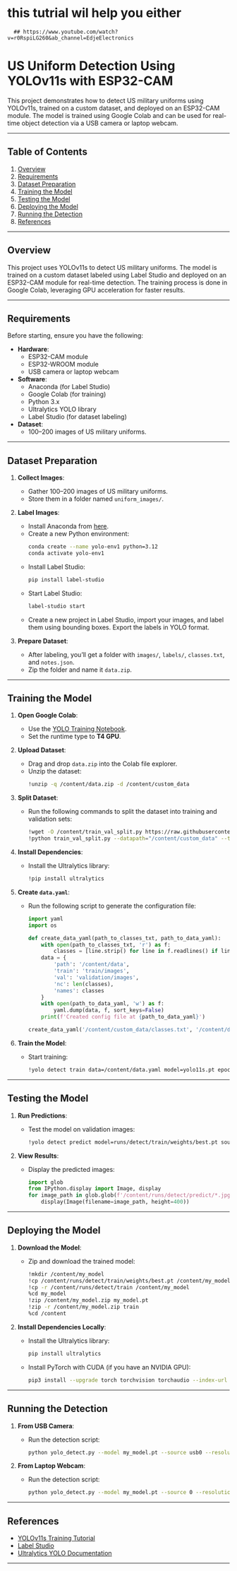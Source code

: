 # this tutrial wil help you either 
      ## https://www.youtube.com/watch?v=r0RspiLG260&ab_channel=EdjeElectronics

# US Uniform Detection Using YOLOv11s with ESP32-CAM

This project demonstrates how to detect US military uniforms using YOLOv11s, trained on a custom dataset, and deployed on an ESP32-CAM module. The model is trained using Google Colab and can be used for real-time object detection via a USB camera or laptop webcam.

---

## Table of Contents
1. [Overview](#overview)
2. [Requirements](#requirements)
3. [Dataset Preparation](#dataset-preparation)
4. [Training the Model](#training-the-model)
5. [Testing the Model](#testing-the-model)
6. [Deploying the Model](#deploying-the-model)
7. [Running the Detection](#running-the-detection)
8. [References](#references)

---

## Overview
This project uses YOLOv11s to detect US military uniforms. The model is trained on a custom dataset labeled using Label Studio and deployed on an ESP32-CAM module for real-time detection. The training process is done in Google Colab, leveraging GPU acceleration for faster results.

---

## Requirements
Before starting, ensure you have the following:
- **Hardware**:
  - ESP32-CAM module
  - ESP32-WROOM module
  - USB camera or laptop webcam
- **Software**:
  - Anaconda (for Label Studio)
  - Google Colab (for training)
  - Python 3.x
  - Ultralytics YOLO library
  - Label Studio (for dataset labeling)
- **Dataset**:
  - 100–200 images of US military uniforms.

---

## Dataset Preparation
1. **Collect Images**:
   - Gather 100–200 images of US military uniforms.
   - Store them in a folder named `uniform_images/`.

2. **Label Images**:
   - Install Anaconda from [here](https://www.anaconda.com/download).
   - Create a new Python environment:
     ```bash
     conda create --name yolo-env1 python=3.12
     conda activate yolo-env1
     ```
   - Install Label Studio:
     ```bash
     pip install label-studio
     ```
   - Start Label Studio:
     ```bash
     label-studio start
     ```
   - Create a new project in Label Studio, import your images, and label them using bounding boxes. Export the labels in YOLO format.

3. **Prepare Dataset**:
   - After labeling, you’ll get a folder with `images/`, `labels/`, `classes.txt`, and `notes.json`.
   - Zip the folder and name it `data.zip`.

---

## Training the Model
1. **Open Google Colab**:
   - Use the [YOLO Training Notebook](https://colab.research.google.com/github/EdjeElectronics/Train-and-Deploy-YOLO-Models/blob/main/Train_YOLO_Models.ipynb).
   - Set the runtime type to **T4 GPU**.

2. **Upload Dataset**:
   - Drag and drop `data.zip` into the Colab file explorer.
   - Unzip the dataset:
     ```bash
     !unzip -q /content/data.zip -d /content/custom_data
     ```

3. **Split Dataset**:
   - Run the following commands to split the dataset into training and validation sets:
     ```bash
     !wget -O /content/train_val_split.py https://raw.githubusercontent.com/EdjeElectronics/Train-and-Deploy-YOLO-Models/refs/heads/main/utils/train_val_split.py
     !python train_val_split.py --datapath="/content/custom_data" --train_pct=0.9
     ```

4. **Install Dependencies**:
   - Install the Ultralytics library:
     ```bash
     !pip install ultralytics
     ```

5. **Create `data.yaml`**:
   - Run the following script to generate the configuration file:
     ```python
     import yaml
     import os

     def create_data_yaml(path_to_classes_txt, path_to_data_yaml):
         with open(path_to_classes_txt, 'r') as f:
             classes = [line.strip() for line in f.readlines() if line.strip()]
         data = {
             'path': '/content/data',
             'train': 'train/images',
             'val': 'validation/images',
             'nc': len(classes),
             'names': classes
         }
         with open(path_to_data_yaml, 'w') as f:
             yaml.dump(data, f, sort_keys=False)
         print(f'Created config file at {path_to_data_yaml}')

     create_data_yaml('/content/custom_data/classes.txt', '/content/data.yaml')
     ```

6. **Train the Model**:
   - Start training:
     ```bash
     !yolo detect train data=/content/data.yaml model=yolo11s.pt epochs=60 imgsz=640
     ```

---

## Testing the Model
1. **Run Predictions**:
   - Test the model on validation images:
     ```bash
     !yolo detect predict model=runs/detect/train/weights/best.pt source=data/validation/images save=True
     ```

2. **View Results**:
   - Display the predicted images:
     ```python
     import glob
     from IPython.display import Image, display
     for image_path in glob.glob(f'/content/runs/detect/predict/*.jpg')[:10]:
         display(Image(filename=image_path, height=400))
     ```

---

## Deploying the Model
1. **Download the Model**:
   - Zip and download the trained model:
     ```bash
     !mkdir /content/my_model
     !cp /content/runs/detect/train/weights/best.pt /content/my_model/my_model.pt
     !cp -r /content/runs/detect/train /content/my_model
     %cd my_model
     !zip /content/my_model.zip my_model.pt
     !zip -r /content/my_model.zip train
     %cd /content
     ```

2. **Install Dependencies Locally**:
   - Install the Ultralytics library:
     ```bash
     pip install ultralytics
     ```
   - Install PyTorch with CUDA (if you have an NVIDIA GPU):
     ```bash
     pip3 install --upgrade torch torchvision torchaudio --index-url https://download.pytorch.org/whl/cu118
     ```

---

## Running the Detection
1. **From USB Camera**:
   - Run the detection script:
     ```bash
     python yolo_detect.py --model my_model.pt --source usb0 --resolution 1280x720
     ```

2. **From Laptop Webcam**:
   - Run the detection script:
     ```bash
     python yolo_detect.py --model my_model.pt --source 0 --resolution 1280x720
     ```

---

## References
- [YOLOv11s Training Tutorial](https://www.youtube.com/watch?v=r0RspiLG260)
- [Label Studio](https://labelstud.io/)
- [Ultralytics YOLO Documentation](https://docs.ultralytics.com/)

---
